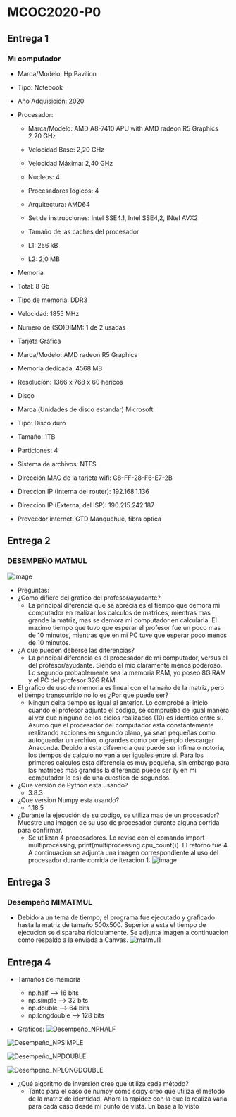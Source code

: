 # MCOC2020-P0

## Entrega 1
### Mi computador

* Marca/Modelo: Hp Pavilion 

* Tipo: Notebook

* Año Adquisición: 2020

* Procesador:
  * Marca/Modelo: AMD A8-7410 APU with AMD radeon R5 Graphics 2.20 GHz
  * Velocidad Base: 2,20 GHz
  * Velocidad Máxima: 2,40 GHz
  * Nucleos: 4
  * Procesadores logicos: 4
  * Arquitectura: AMD64
  * Set de instrucciones: Intel SSE4.1, Intel SSE4,2, INtel AVX2
  
  * Tamaño de las caches del procesador
  * L1: 256 kB
  * L2: 2,0 MB
  
 * Memoria
  * Total: 8 Gb   
  * Tipo de memoria: DDR3
  * Velocidad: 1855 MHz
  * Numero de (SO)DIMM: 1 de 2 usadas
  
 * Tarjeta Gráfica
  * Marca/Modelo: AMD radeon R5 Graphics
  * Memoria dedicada: 4568 MB
  * Resolución: 1366 x 768 x 60 hericos
  
 * Disco
  * Marca:(Unidades de disco estandar) Microsoft
  * Tipo: Disco duro  
  * Tamaño: 1TB
  * Particiones: 4
  * Sistema de archivos: NTFS
 
 * Dirección MAC de la tarjeta wifi: C8-FF-28-F6-E7-2B
 * Direccion IP (Interna del router): 192.168.1.136
 * Direccion IP (Externa, del ISP): 190.215.242.187
 * Proveedor internet: GTD Manquehue, fibra optica
 
 ## Entrega 2
 ### DESEMPEÑO MATMUL
 
 ![image](https://user-images.githubusercontent.com/43649125/89683457-926d9200-d8c6-11ea-8797-fda0481dc760.png)


 * Preguntas:
  * ¿Como difiere del grafico del profesor/ayudante?
    - La principal diferencia que se aprecia es el tiempo que demora mi computador en realizar los calculos de matrices, mientras mas grande la matriz, mas se demora mi computador en calcularla. El maximo tiempo que tuvo que esperar el profesor fue un poco mas de 10 minutos, mientras que en mi PC tuve que esperar poco menos de 10 minutos.
  * ¿A que pueden deberse las diferencias?
    - La principal diferencia es el procesador de mi computador, versus el del profesor/ayudante. Siendo el mio claramente menos poderoso. Lo segundo probablemente sea la memoria RAM, yo poseo 8G RAM y el PC del profesor 32G RAM
  * El grafico de uso de memoria es lineal con el tamaño de la matriz, pero el tiempo transcurrido no lo es ¿Por que puede ser?
    - Ningun delta tiempo es igual al anterior. Lo comprobé al inicio cuando el profesor adjunto el codigo, se comprueba de igual manera al ver que ninguno de los ciclos realizados (10) es identico entre sí. Asumo que el procesador del computador esta constantemente realizando acciones en segundo plano, ya sean pequeñas como autoguardar un archivo, o grandes como por ejemplo descargar Anaconda. Debido a esta diferencia que puede ser infima o notoria, los tiempos de calculo no van a ser iguales entre si. Para los primeros calculos esta diferencia es muy pequeña, sin embargo para las matrices mas grandes la diferencia puede ser (y en mi computador lo es) de una cuestion de segundos.
  * ¿Que versión de Python esta usando?
    - 3.8.3
  * ¿Que version Numpy esta usando?
    - 1.18.5
  * ¿Durante la ejecución de su codigo, se utiliza mas de un procesador? Muestre una imagen de su uso de procesador durante alguna corrida para confirmar.
    - Se utilizan 4 procesadores. Lo revise con el comando import multiprocessing, print(multiprocessing.cpu_count()). El retorno fue 4. A continuacion se adjunta una imagen correspondiente al uso del procesador durante corrida de iteracion 1:
     ![image](https://user-images.githubusercontent.com/43649125/89685924-4d982a00-d8cb-11ea-9416-173a766f889c.png)
     
     
   ## Entrega 3
   ### Desempeño MIMATMUL
   * Debido a un tema de tiempo, el programa fue ejecutado y graficado hasta la matriz de tamaño 500x500. Superior a esta el tiempo de ejecucion se disparaba ridiculamente. Se adjunta imagen a continuacion como respaldo a la enviada a Canvas.
   ![matmul1](https://user-images.githubusercontent.com/43649125/89786356-cbd21780-dae9-11ea-8632-bd4c538d3935.png)

   ## Entrega 4
   * Tamaños de memoria
     * np.half --> 16 bits
     * np.simple --> 32 bits
     * np.double --> 64 bits
     * np.longdouble --> 128 bits
     
   * Graficos:
   ![Desempeño_NPHALF](https://user-images.githubusercontent.com/43649125/90087130-04d8da80-dcea-11ea-9a7e-d5b381c31e0f.png)

   ![Desempeño_NPSIMPLE](https://user-images.githubusercontent.com/43649125/90087140-0acebb80-dcea-11ea-9d7b-e374463d84db.png)

   ![Desempeño_NPDOUBLE](https://user-images.githubusercontent.com/43649125/90087149-0efad900-dcea-11ea-85a4-c00f3d425d79.png)

   ![Desempeño_NPLONGDOUBLE](https://user-images.githubusercontent.com/43649125/90087158-11f5c980-dcea-11ea-9fda-a6fa277d85e9.png)
   * ¿Qué algoritmo de inversión cree que utiliza cada método?
     * Tanto para el caso de numpy como scipy creo que utiliza el metodo de la matriz de identidad. Ahora la rapidez con la que lo realiza varia para cada caso desde mi punto de vista. En base a lo visto 
   
    
 
 
 
 
 
 
 
 
 
 
